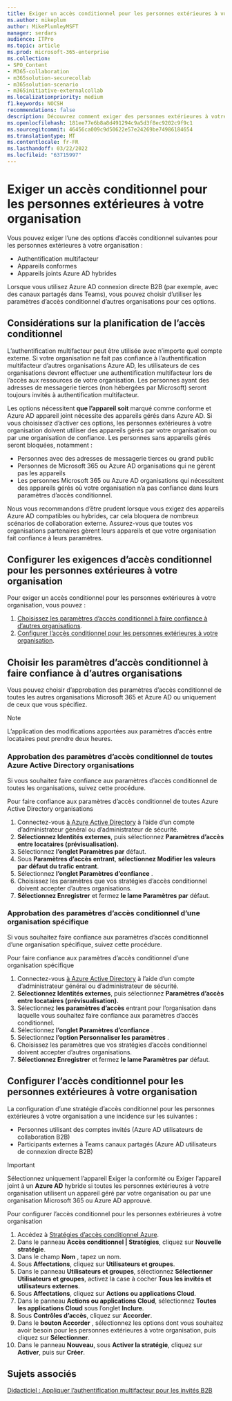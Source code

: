 ```yaml
---
title: Exiger un accès conditionnel pour les personnes extérieures à votre organisation
ms.author: mikeplum
author: MikePlumleyMSFT
manager: serdars
audience: ITPro
ms.topic: article
ms.prod: microsoft-365-enterprise
ms.collection:
- SPO_Content
- M365-collaboration
- m365solution-securecollab
- m365solution-scenario
- m365initiative-externalcollab
ms.localizationpriority: medium
f1.keywords: NOCSH
recommendations: false
description: Découvrez comment exiger des personnes extérieures à votre organisation qu’elles passent des vérifications d’accès conditionnel telles que l’mf et les appareils conformes.
ms.openlocfilehash: 181ee77e6b8a8d491294c9a5d3f8ec9202c9f9c1
ms.sourcegitcommit: 46456ca009c9d50622e57e24269be74986184654
ms.translationtype: MT
ms.contentlocale: fr-FR
ms.lasthandoff: 03/22/2022
ms.locfileid: "63715997"
---
```

# <a name="require-conditional-access-for-people-outside-your-organization"></a>Exiger un accès conditionnel pour les personnes extérieures à votre organisation

Vous pouvez exiger l’une des options d’accès conditionnel suivantes pour les personnes extérieures à votre organisation :

- Authentification multifacteur
- Appareils conformes
- Appareils joints Azure AD hybrides

Lorsque vous utilisez Azure AD connexion directe B2B (par exemple, avec des canaux partagés dans Teams), vous pouvez choisir d’utiliser les paramètres d’accès conditionnel d’autres organisations pour ces options.

## <a name="planning-considerations-for-conditional-access"></a>Considérations sur la planification de l’accès conditionnel

L’authentification multifacteur peut être utilisée avec n’importe quel compte externe. Si votre organisation ne fait pas confiance à l’authentification multifacteur d’autres organisations Azure AD, les utilisateurs de ces organisations devront effectuer une authentification multifacteur lors de l’accès aux ressources de votre organisation. Les personnes ayant des adresses de messagerie tierces (non hébergées par Microsoft) seront toujours invités à authentification multifacteur.

Les options nécessitent **que l’appareil soit** marqué  comme conforme et Azure AD appareil joint nécessite des appareils gérés dans Azure AD. Si vous choisissez d’activer ces options, les personnes extérieures à votre organisation doivent utiliser des appareils gérés par votre organisation ou par une organisation de confiance. Les personnes sans appareils gérés seront bloquées, notamment :

- Personnes avec des adresses de messagerie tierces ou grand public
- Personnes de Microsoft 365 ou Azure AD organisations qui ne gèrent pas les appareils
- Les personnes Microsoft 365 ou Azure AD organisations qui nécessitent des appareils gérés où votre organisation n’a pas confiance dans leurs paramètres d’accès conditionnel.

Nous vous recommandons d’être prudent lorsque vous exigez des appareils Azure AD compatibles ou hybrides, car cela bloquera de nombreux scénarios de collaboration externe. Assurez-vous que toutes vos organisations partenaires gèrent leurs appareils et que votre organisation fait confiance à leurs paramètres.

## <a name="set-up-conditional-access-requirements-for-people-outside-your-organization"></a>Configurer les exigences d’accès conditionnel pour les personnes extérieures à votre organisation

Pour exiger un accès conditionnel pour les personnes extérieures à votre organisation, vous pouvez :

1. [Choisissez les paramètres d’accès conditionnel à faire confiance à d’autres organisations](#choose-conditional-access-settings-to-trust-from-other-organizations).
1. [Configurer l’accès conditionnel pour les personnes extérieures à votre organisation](#set-up-conditional-access-for-people-outside-your-organization).

## <a name="choose-conditional-access-settings-to-trust-from-other-organizations"></a>Choisir les paramètres d’accès conditionnel à faire confiance à d’autres organisations

Vous pouvez choisir d’approbation des paramètres d’accès conditionnel de toutes les autres organisations Microsoft 365 et Azure AD ou uniquement de ceux que vous spécifiez.

> [!NOTE]
> L’application des modifications apportées aux paramètres d’accès entre locataires peut prendre deux heures.

### <a name="trust-conditional-access-settings-from-all-azure-active-directory-organizations"></a>Approbation des paramètres d’accès conditionnel de toutes Azure Active Directory organisations

Si vous souhaitez faire confiance aux paramètres d’accès conditionnel de toutes les organisations, suivez cette procédure.

Pour faire confiance aux paramètres d’accès conditionnel de toutes Azure Active Directory organisations
1. Connectez-vous [à Azure Active Directory](https://aad.portal.azure.com) à l’aide d’un compte d’administrateur général ou d’administrateur de sécurité.
1. **Sélectionnez Identités externes**, puis sélectionnez **Paramètres d’accès entre locataires (prévisualisation).**
1. Sélectionnez **l’onglet Paramètres par** défaut.
1. Sous **Paramètres d’accès entrant**, **sélectionnez Modifier les valeurs par défaut du trafic entrant**.
1. Sélectionnez **l’onglet Paramètres d’confiance** .
1. Choisissez les paramètres que vos stratégies d’accès conditionnel doivent accepter d’autres organisations.
1. **Sélectionnez Enregistrer** et fermez **le lame Paramètres par** défaut.

### <a name="trust-conditional-access-settings-from-a-specific-organization"></a>Approbation des paramètres d’accès conditionnel d’une organisation spécifique

Si vous souhaitez faire confiance aux paramètres d’accès conditionnel d’une organisation spécifique, suivez cette procédure.

Pour faire confiance aux paramètres d’accès conditionnel d’une organisation spécifique
1. Connectez-vous [à Azure Active Directory](https://aad.portal.azure.com) à l’aide d’un compte d’administrateur général ou d’administrateur de sécurité.
1. **Sélectionnez Identités externes**, puis sélectionnez **Paramètres d’accès entre locataires (prévisualisation).**
1. Sélectionnez **les paramètres d’accès** entrant pour l’organisation dans laquelle vous souhaitez faire confiance aux paramètres d’accès conditionnel.
1. Sélectionnez **l’onglet Paramètres d’confiance** .
1. Sélectionnez **l’option Personnaliser les paramètres** .
1. Choisissez les paramètres que vos stratégies d’accès conditionnel doivent accepter d’autres organisations.
1. **Sélectionnez Enregistrer** et fermez **le lame Paramètres par** défaut.

## <a name="set-up-conditional-access-for-people-outside-your-organization"></a>Configurer l’accès conditionnel pour les personnes extérieures à votre organisation

La configuration d’une stratégie d’accès conditionnel pour les personnes extérieures à votre organisation a une incidence sur les suivantes :

- Personnes utilisant des comptes invités (Azure AD utilisateurs de collaboration B2B)
- Participants externes à Teams canaux partagés (Azure AD utilisateurs de connexion directe B2B)

> [!IMPORTANT]
> Sélectionnez uniquement  l’appareil Exiger la conformité ou Exiger l’appareil joint à un **Azure AD** hybride si toutes les personnes extérieures à votre organisation utilisent un appareil géré par votre organisation ou par une organisation Microsoft 365 ou Azure AD approuvé.

Pour configurer l’accès conditionnel pour les personnes extérieures à votre organisation
1. Accédez à [Stratégies d’accès conditionnel Azure](https://portal.azure.com/#blade/Microsoft_AAD_IAM/ConditionalAccessBlade).
1. Dans le panneau **Accès conditionnel | Stratégies**, cliquez sur **Nouvelle stratégie**.
1. Dans le champ **Nom** , tapez un nom.
1. Sous **Affectations**, cliquez sur **Utilisateurs et groupes**.
1. Dans le panneau **Utilisateurs et groupes**, sélectionnez **Sélectionner Utilisateurs et groupes**, activez la case à cocher **Tous les invités et utilisateurs externes**.
1. Sous **Affectations**, cliquez sur **Actions ou applications Cloud**.
1. Dans le panneau **Actions ou applications Cloud**, sélectionnez **Toutes les applications Cloud** sous l’onglet **Inclure**.
1. Sous **Contrôles d’accès**, cliquez sur **Accorder**.
1. Dans le **bouton Accorder** , sélectionnez les options dont vous souhaitez avoir besoin pour les personnes extérieures à votre organisation, puis cliquez sur **Sélectionner**.
1. Dans le panneau **Nouveau**, sous **Activer la stratégie**, cliquez sur **Activer**, puis sur **Créer**.

## <a name="related-topics"></a>Sujets associés

[Didacticiel : Appliquer l’authentification multifacteur pour les invités B2B](/azure/active-directory/external-identities/b2b-tutorial-require-mfa)
